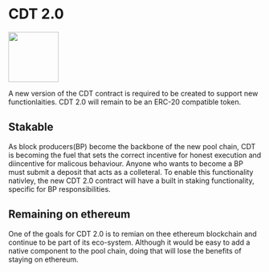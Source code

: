# CDT 2.0
[<img src="https://www.bloxstaking.com/wp-content/uploads/2020/04/Blox-Staking_logo_blue.png" width="100">](https://www.bloxstaking.com/)

A new version of the CDT contract is required to be created to support new functionlaities. 
CDT 2.0 will remain to be an ERC-20 compatible token.

## Stakable
As block producers(BP) become the backbone of the new pool chain, CDT is becoming the fuel that sets the correct incentive for honest execution and diincentive for malicous behaviour. 
Anyone who wants to become a BP must submit a deposit that acts as a colleteral. To enable this functionality nativley, the new CDT 2.0 contract will have a built in staking functionality, specific for BP responsibilities. 

## Remaining on ethereum
One of the goals for CDT 2.0 is to remian on thee ethereum blockchain and continue to be part of its eco-system. Although it would be easy to add a native component to the pool chain, doing that will lose the benefits of staying on ethereum.
